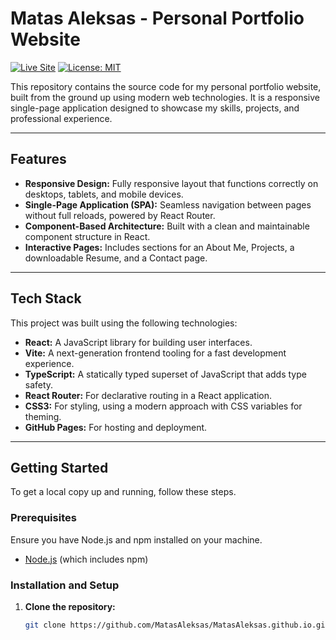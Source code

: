 # Matas Aleksas - Personal Portfolio Website

[![Live Site](https://img.shields.io/badge/Live_Site-View_Portfolio-green?style=for-the-badge&logo=icloud)](https://matasaleksas.github.io)
[![License: MIT](https://img.shields.io/badge/License-MIT-blue.svg?style=for-the-badge)](https://opensource.org/licenses/MIT)

This repository contains the source code for my personal portfolio website, built from the ground up using modern web technologies. It is a responsive single-page application designed to showcase my skills, projects, and professional experience.

---

## Features

- **Responsive Design:** Fully responsive layout that functions correctly on desktops, tablets, and mobile devices.
- **Single-Page Application (SPA):** Seamless navigation between pages without full reloads, powered by React Router.
- **Component-Based Architecture:** Built with a clean and maintainable component structure in React.
- **Interactive Pages:** Includes sections for an About Me, Projects, a downloadable Resume, and a Contact page.

---

## Tech Stack

This project was built using the following technologies:

- **React:** A JavaScript library for building user interfaces.
- **Vite:** A next-generation frontend tooling for a fast development experience.
- **TypeScript:** A statically typed superset of JavaScript that adds type safety.
- **React Router:** For declarative routing in a React application.
- **CSS3:** For styling, using a modern approach with CSS variables for theming.
- **GitHub Pages:** For hosting and deployment.

---

## Getting Started

To get a local copy up and running, follow these steps.

### Prerequisites

Ensure you have Node.js and npm installed on your machine.
- [Node.js](https://nodejs.org/) (which includes npm)

### Installation and Setup

1. **Clone the repository:**
   ```sh
   git clone https://github.com/MatasAleksas/MatasAleksas.github.io.git
